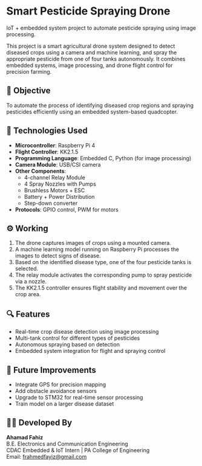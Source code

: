 # Smart Pesticide Spraying Drone
IoT + embedded system project to automate pesticide spraying using image processing.

This project is a smart agricultural drone system designed to detect diseased crops using a camera and machine learning, and spray the appropriate pesticide from one of four tanks autonomously. It combines embedded systems, image processing, and drone flight control for precision farming.

## 📌 Objective

To automate the process of identifying diseased crop regions and spraying pesticides efficiently using an embedded system-based quadcopter.

## 🧠 Technologies Used

- **Microcontroller**: Raspberry Pi 4
- **Flight Controller**: KK2.1.5
- **Programming Language**: Embedded C, Python (for image processing)
- **Camera Module**: USB/CSI camera
- **Other Components**: 
  - 4-channel Relay Module
  - 4 Spray Nozzles with Pumps
  - Brushless Motors + ESC
  - Battery + Power Distribution
  - Step-down converter
- **Protocols**: GPIO control, PWM for motors

## ⚙️ Working

1. The drone captures images of crops using a mounted camera.
2. A machine learning model running on Raspberry Pi processes the images to detect signs of disease.
3. Based on the identified disease type, one of the four pesticide tanks is selected.
4. The relay module activates the corresponding pump to spray pesticide via a nozzle.
5. The KK2.1.5 controller ensures flight stability and movement over the crop area.

## 🔍 Features

- Real-time crop disease detection using image processing
- Multi-tank control for different types of pesticides
- Autonomous spraying based on detection
- Embedded system integration for flight and spraying control

## 🧪 Future Improvements

- Integrate GPS for precision mapping
- Add obstacle avoidance sensors
- Upgrade to STM32 for real-time sensor processing
- Train model on a larger disease dataset

## 🧑‍💻 Developed By

**Ahamad Fahiz**  
B.E. Electronics and Communication Engineering  
CDAC Embedded & IoT Intern | PA College of Engineering  
Email: frahmedfayiz@gmail.com


